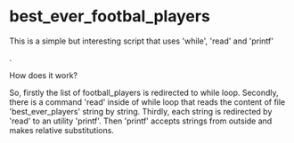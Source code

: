 # best_ever_footbal_players

<p>This is a simple but interesting script that uses 'while', 'read' and 'printf'</p>.
<p>How does it work?</p>
So, firstly the list of football_players is redirected to while loop.
Secondly, there is a command 'read' inside of while loop that reads the content of file 'best_ever_players' string by string.
Thirdly, each string is redirected by 'read' to an utility 'printf'.
Then 'printf' accepts strings from outside and makes relative substitutions. 
